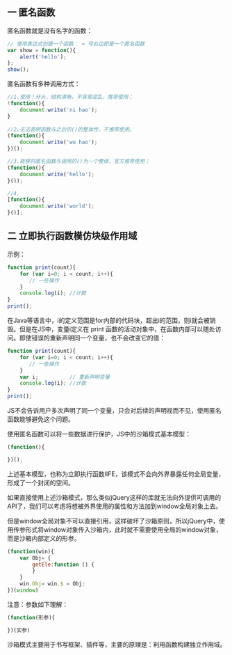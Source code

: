 ## 一 匿名函数

匿名函数就是没有名字的函数：
```js
// 使用表达式创建一个函数： = 号右边即是一个匿名函数
var show = function(){
	alert('hello');
};
show();
```

匿名函数有多种调用方式：
```js
//1.使用！开头，结构清晰，不容易混乱，推荐使用；
!function(){
	document.write('ni hao');
}
	
//2.无法表明函数与之后的()的整体性，不推荐使用。
(function(){
	document.write('wo hao');
})();

//3.能够将匿名函数与调用的()为一个整体，官方推荐使用；
(function(){
	document.write('hello');
}());

//4.
[function(){
	document.write('world');
}()];
```

## 二 立即执行函数模仿块级作用域

示例：
```js
function print(count){
    for (var i=0; i < count; i++){
       // 一些操作
    }
    console.log(i); //计数
}
print();
```

在Java等语言中，i的定义范围是for内部的代码块，超出i的范围，则i就会被销毁。但是在JS中，变量i定义在 print 函数的活动对象中，在函数内部可以随处访问。即使错误的重新声明同一个变量，也不会改变它的值：
```js
function print(count){
    for (var i=0; i < count; i++){
       // 一些操作
    }
    var i;          // 重新声明变量
    console.log(i); //计数
}
print();
```

JS不会告诉用户多次声明了同一个变量，只会对后续的声明视而不见，使用匿名函数能够避免这个问题。

使用匿名函数可以将一些数据进行保护，JS中的沙箱模式基本模型：
```javascript
(function(){

})();
```
上述基本模型，也称为立即执行函数IIFE，该模式不会向外界暴露任何全局变量，形成了一个封闭的空间。  

如果直接使用上述沙箱模式，那么类似jQuery这样的库就无法向外提供可调用的API了，我们可以考虑将想被外界使用的属性和方法加到window全局对象上去。  

但是window全局对象不可以直接引用，这样破坏了沙箱原则，所以jQuery中，使用传参形式将window对象传入沙箱内，此时就不需要使用全局的window对象，而是沙箱内部定义的形参。
```javascript
(function(win){
    var Obj= {
        getEle:function () {
        }
    }
    win.Obj= win.$ = Obj;
})(window)
```
注意：参数如下理解：
```js
(function(形参){

})(实参)
```
沙箱模式主要用于书写框架、插件等，主要的原理是：利用函数构建独立作用域。  

